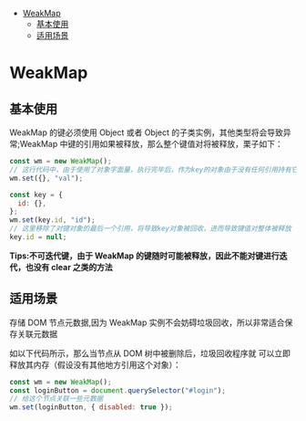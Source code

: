 <!-- START doctoc generated TOC please keep comment here to allow auto update -->
<!-- DON'T EDIT THIS SECTION, INSTEAD RE-RUN doctoc TO UPDATE -->


- [WeakMap](#weakmap)
  - [基本使用](#%E5%9F%BA%E6%9C%AC%E4%BD%BF%E7%94%A8)
  - [适用场景](#%E9%80%82%E7%94%A8%E5%9C%BA%E6%99%AF)

<!-- END doctoc generated TOC please keep comment here to allow auto update -->

# WeakMap

## 基本使用

WeakMap 的键必须使用 Object 或者 Object 的子类实例，其他类型将会导致异常;WeakMap 中键的引用如果被释放，那么整个键值对将被释放，栗子如下：

```js
const wm = new WeakMap();
// 这行代码中，由于使用了对象字面量，执行完毕后，作为key的对象由于没有任何引用持有它，因此会被GC盯上，进而导致整个键值对被释放
wm.set({}, "val");

const key = {
  id: {},
};
wm.set(key.id, "id");
// 这里移除了对键对象的最后一个引用，将导致key对象被回收，进而导致键值对整体被释放
key.id = null;
```

**Tips:不可迭代键，由于 WeakMap 的键随时可能被释放，因此不能对键进行迭代，也没有 clear 之类的方法**

## 适用场景

存储 DOM 节点元数据,因为 WeakMap 实例不会妨碍垃圾回收，所以非常适合保存关联元数据

如以下代码所示，那么当节点从 DOM 树中被删除后，垃圾回收程序就
可以立即释放其内存（假设没有其他地方引用这个对象）：

```js
const wm = new WeakMap();
const loginButton = document.querySelector("#login");
// 给这个节点关联一些元数据
wm.set(loginButton, { disabled: true });
```
